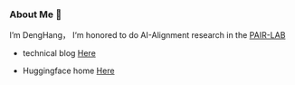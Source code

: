 ### About Me 👋

I’m DengHang， I‘m honored to do AI-Alignment research in the [PAIR-LAB](!https://pair-lab.com/)

- technical blog [Here](https://www.zhihu.com/people/aigc-69)

- Huggingface home [Here](https://huggingface.co/xiaodongguaAIGC)

  
